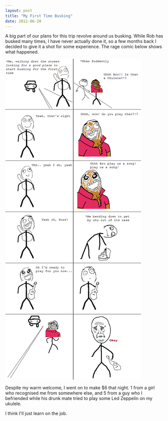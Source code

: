 ```yaml
---
layout: post
title: "My First Time Busking"
date: 2012-06-20
---
```

A big part of our plans for this trip revolve around us busking. While Rob has busked many times, I have never actually done it, so a few months back I decided to give it a shot for some experience. The rage comic below shows what happened.

![A rage novel about busking](/images/busking-rage-comic.png)

Despite my warm welcome, I went on to make $6 that night. 1 from a girl who recognised me from somewhere else, and 5 from a guy who I befriended while his drunk mate tried to play some Led Zeppelin on my ukulele.

I think I'll just learn on the job.
